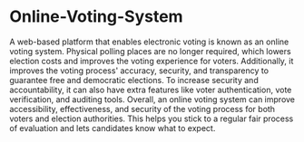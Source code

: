 # Online-Voting-System 
A web-based platform that enables electronic voting is known as an online voting system. Physical polling places are no longer required, which lowers election costs and improves the voting experience for voters. Additionally, it improves the voting process' accuracy, security, and transparency to guarantee free and democratic elections.
To increase security and accountability, it can also have extra features like voter authentication, vote verification, and auditing tools. Overall, an online voting system can improve accessibility, effectiveness, and security of the voting process for both voters and election authorities.
This helps you stick to a regular fair process of evaluation and lets candidates know what to expect.